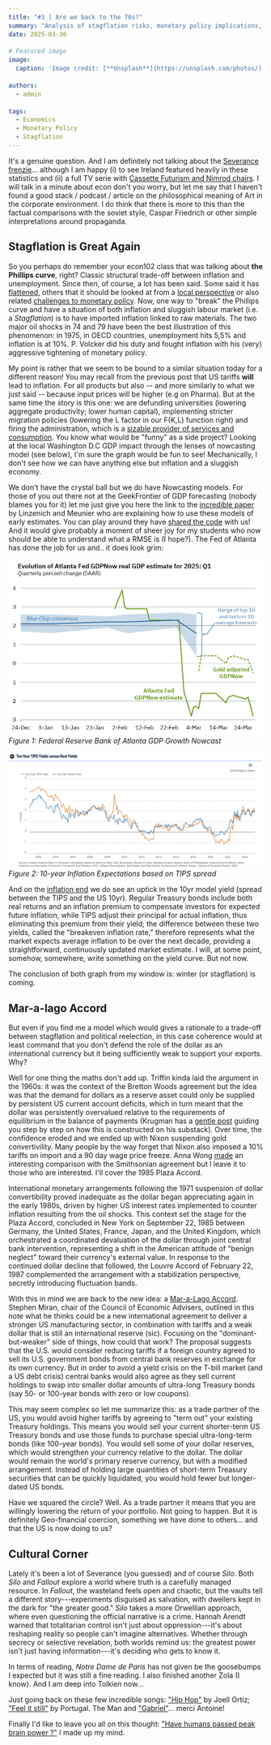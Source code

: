 ```yaml
---
title: "#3 | Are we back to the 70s?"
summary: "Analysis of stagflation risks, monetary policy implications, and the potential for a new international financial arrangement in the US"
date: 2025-03-30

# Featured image
image:
  caption: 'Image credit: [**Unsplash**](https://unsplash.com/photos/)'

authors:
  - admin

tags:
  - Economics
  - Monetary Policy
  - Stagflation
---
```


It's a genuine question. And I am definitely not talking about the [Severance frenzie](https://trends.google.com/trends/explore?date=2024-01-01%202025-03-27&q=severance&hl=fr)... although I am happy (i) to see Ireland featured heavily in these statistics and (ii) a full TV serie with [Cassette Futurism and Nimrod chairs](https://www.housebeautiful.com/lifestyle/entertainment/a64211985/severance-season-2-set-decor/). I will talk in a minute about econ don't you worry, but let me say that I haven't found a good stack / podcast / article on the philosophical meaning of Art in the corporate environment. I do think that there is more to this than the factual comparisons with the soviet style, Caspar Friedrich or other simple interpretations around propaganda.

## Stagflation is Great Again

So you perhaps do remember your econ102 class that was talking about **the Phillips curve**, right? Classic structural trade-off between inflation and unemployment. Since then, of course, a lot has been said. Some said it has [flattened](https://www.stlouisfed.org/open-vault/2020/january/what-is-phillips-curve-why-flattened), others that it should be looked at from a [local perspective](https://drive.google.com/file/d/1PT6GKEWFZVmJm0kVIVrzZs66I_K6C2ym/view) or also related [challenges to monetary policy](https://www.aeaweb.org/articles?id=10.1257/aer.p20161003). Now, one way to "break" the Phillips curve and have a situation of both inflation and sluggish labour market (i.e. a *Stagflation*) is to have imported inflation linked to raw materials. The two major oil shocks in 74 and 79 have been the best illustration of this phenomenon: in 1975, in OECD countries, unemployment hits 5,5% and inflation is at 10%. P. Volcker did his duty and fought inflation with his (very) aggressive tightening of monetary policy.

My point is rather that we seem to be bound to a similar situation today for a different reason! You may recall from the previous post that US tariffs **will** lead to inflation. For all products but also -- and more similarly to what we just said -- because input prices will be higher (e.g on Pharma). But at the same time the story is this one: we are defunding universities (lowering aggregate productivity; lower human capital), implementing stricter migration policies (lowering the L factor in our F(K,L) function right) and firing the administration, which is a [sizable provider of services and consumption](https://www.brookings.edu/articles/is-government-too-big-reflections-on-the-size-and-composition-of-todays-federal-government/). You know what would be "funny" as a side project? Looking at the local Washington D.C GDP impact through the lenses of nowcasting model (see below), I'm sure the graph would be fun to see! Mechanically, I don't see how we can have anything else but inflation and a sluggish economy.

We don't have the crystal ball but we do have Nowcasting models. For those of you out there not at the GeekFrontier of GDP forecasting (nobody blames you for it) let me just give you here the link to the [incredible paper](https://www.ecb.europa.eu/pub/pdf/scpwps/ecb.wp3004~3ce9d0d8ca.en.pdf?94efa94a70954b38df981f0a988047bb) by Linzenich and Meunier who are explaining how to use these models of early estimates. You can play around they have [shared the code](https://github.com/baptiste-meunier/Nowcasting_toolbox) with us! And it would give probably a moment of sheer joy for my students who now should be able to understand what a RMSE is (I hope?). The Fed of Atlanta has done the job for us and.. it does look grim:

![GDP Growth Nowcast](back_70_1.png)
*Figure 1: Federal Reserve Bank of Atlanta GDP Growth Nowcast*

![Inflation Expectations](back_70_2.png)
*Figure 2: 10-year Inflation Expectations based on TIPS spread*

And on the [inflation end](https://www.clevelandfed.org/indicators-and-data/inflation-expectations) we do see an uptick in the 10yr model yield (spread between the TIPS and the US 10yr). Regular Treasury bonds include both real returns and an inflation premium to compensate investors for expected future inflation, while TIPS adjust their principal for actual inflation, thus eliminating this premium from their yield; the difference between these two yields, called the "breakeven inflation rate," therefore represents what the market expects average inflation to be over the next decade, providing a straightforward, continuously updated market estimate. I will, at some point, somehow, somewhere, write something on the yield curve. But not now.

The conclusion of both graph from my window is: winter (or stagflation) is coming.

## Mar-a-lago Accord

But even if you find me a model which would gives a rationale to a trade-off between stagflation and political reelection, in this case coherence would at least command that you don't defend the role of the dollar as an international currency but it being sufficiently weak to support your exports. Why?

Well for one thing the maths don't add up. Triffin kinda laid the argument in the 1960s: it was the context of the Bretton Woods agreement but the idea was that the demand for dollars as a reserve asset could only be supplied by persistent US current account deficits, which in turn meant that the dollar was persistently overvalued relative to the requirements of equilibrium in the balance of payments (Krugman has a [gentle post](https://paulkrugman.substack.com/p/a-balance-of-payments-primer-part) guiding you step by step on how this is constructed on his substack). Over time, the confidence eroded and we ended up with Nixon suspending gold convertivility. Many people by the way forget that Nixon also imposed a 10% tariffs on import and a 90 day wage price freeze. Anna Wong [made](https://x.com/AnnaEconomist/status/1905731342928859316) an interesting comparison with the Smithsonian agreement but I leave it to those who are interested. I'll cover the 1985 Plaza Accord.

International monetary arrangements following the 1971 suspension of dollar convertibility proved inadequate as the dollar began appreciating again in the early 1980s, driven by higher US interest rates implemented to counter inflation resulting from the oil shocks. This context set the stage for the Plaza Accord, concluded in New York on September 22, 1985 between Germany, the United States, France, Japan, and the United Kingdom, which orchestrated a coordinated devaluation of the dollar through joint central bank intervention, representing a shift in the American attitude of "benign neglect" toward their currency's external value. In response to the continued dollar decline that followed, the Louvre Accord of February 22, 1987 complemented the arrangement with a stabilization perspective, secretly introducing fluctuation bands.

With this in mind we are back to the new idea: a [Mar-a-Lago Accord](https://www.hudsonbaycapital.com/documents/FG/hudsonbay/research/638199_A_Users_Guide_to_Restructuring_the_Global_Trading_System.pdf). Stephen Miran, chair of the Council of Economic Advisers, outlined in this note what he thinks could be a new international agreement to deliver a stronger US manufacturing sector, in combination with tariffs and a weak dollar that is still an international reserve (sic). Focusing on the "dominant-but-weaker" side of things, how could that work? The proposal suggests that the U.S. would consider reducing tariffs if a foreign country agreed to sell its U.S. government bonds from central bank reserves in exchange for its own currency. But in order to avoid a yield crisis on the T-bill market (and a US debt crisis) central banks would also agree as they sell current holdings to swap into smaller dollar amounts of ultra-long Treasury bonds (say 50- or 100-year bonds with zero or low coupons).

This may seem complex so let me summarize this: as a trade partner of the US, you would avoid higher tariffs by agreeing to "term out" your existing Treasury holdings. This means you would sell your current shorter-term US Treasury bonds and use those funds to purchase special ultra-long-term bonds (like 100-year bonds). You would sell some of your dollar reserves, which would strengthen your currency relative to the dollar. The dollar would remain the world's primary reserve currency, but with a modified arrangement. Instead of holding large quantities of short-term Treasury securities that can be quickly liquidated, you would hold fewer but longer-dated US bonds.

Have we squared the circle? Well. As a trade partner it means that you are willingly lowering the return of your portfolio. Not going to happen. But it is definitely Geo-financial coercion, something we have done to others... and that the US is now doing to us?

## Cultural Corner

Lately it's been a lot of Severance (you guessed) and of course *Silo*. Both *Silo* and *Fallout* explore a world where truth is a carefully managed resource. In *Fallout*, the wasteland feels open and chaotic, but the vaults tell a different story---experiments disguised as salvation, with dwellers kept in the dark for "the greater good." *Silo* takes a more Orwellian approach, where even questioning the official narrative is a crime. Hannah Arendt warned that totalitarian control isn't just about oppression---it's about reshaping reality so people can't imagine alternatives. Whether through secrecy or selective revelation, both worlds remind us: the greatest power isn't just having information---it's deciding who gets to know it.

In terms of reading, *Notre Dame de Paris* has not given be the goosebumps I expected but it was still a fine reading. I also finished another Zola (I know). And I am deep into Tolkien now...

Just going back on these few incredible songs: ["Hip Hop"](https://www.youtube.com/watch?v=BFwNosyLFtM) by Joell Ortiz; ["Feel it still"](https://www.youtube.com/watch?v=F09POwrBn-M) by Portugal. The Man and ["Gabriel"](https://soundcloud.com/landsend-records/gabriel?in=miroslav-wow/sets/extra)... merci Antoine!

Finally I'd like to leave you all on this thought: ["Have humans passed peak brain power ?"](https://www.ft.com/content/a8016c64-63b7-458b-a371-e0e1c54a13fc) I made up my mind. 